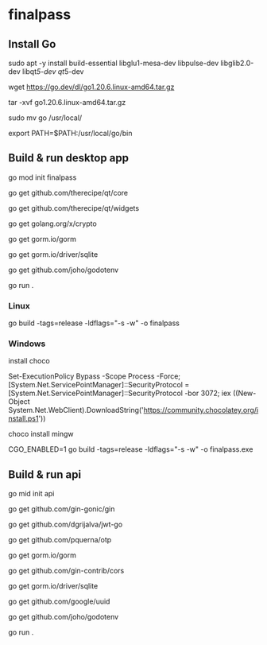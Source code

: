 # finalpass

## Install Go

sudo apt -y install build-essential libglu1-mesa-dev libpulse-dev libglib2.0-dev libqt*5-dev qt*5-dev

wget https://go.dev/dl/go1.20.6.linux-amd64.tar.gz

tar -xvf go1.20.6.linux-amd64.tar.gz

sudo mv go /usr/local/

export PATH=$PATH:/usr/local/go/bin

## Build & run desktop app

go mod init finalpass

go get github.com/therecipe/qt/core

go get github.com/therecipe/qt/widgets

go get golang.org/x/crypto

go get gorm.io/gorm

go get gorm.io/driver/sqlite

go get github.com/joho/godotenv

go run .

### Linux

go build -tags=release -ldflags="-s -w" -o finalpass

### Windows

install choco

Set-ExecutionPolicy Bypass -Scope Process -Force; [System.Net.ServicePointManager]::SecurityProtocol = [System.Net.ServicePointManager]::SecurityProtocol -bor 3072; iex ((New-Object System.Net.WebClient).DownloadString('https://community.chocolatey.org/install.ps1'))

choco install mingw

CGO_ENABLED=1 go build -tags=release -ldflags="-s -w" -o finalpass.exe

## Build & run api

go mid init api

go get github.com/gin-gonic/gin

go get github.com/dgrijalva/jwt-go

go get github.com/pquerna/otp

go get gorm.io/gorm

go get github.com/gin-contrib/cors

go get gorm.io/driver/sqlite

go get github.com/google/uuid

go get github.com/joho/godotenv

go run .
